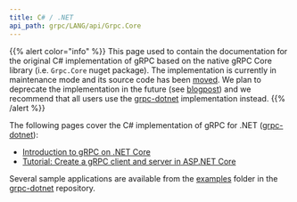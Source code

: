 ```yaml
---
title: C# / .NET
api_path: grpc/LANG/api/Grpc.Core
---
```


{{% alert color="info" %}}
This page used to contain the documentation for the original C# implementation
of gRPC based on the native gRPC Core library (i.e. `Grpc.Core` nuget package).
The implementation is currently in maintenance mode and its source code has
been [moved][move-details]. We plan to deprecate
the implementation in the future (see [blogpost][]) and we recommend that
all users use the [grpc-dotnet][] implementation instead.
{{% /alert %}}

The following pages cover the C# implementation of gRPC for .NET
([grpc-dotnet][]):

- [Introduction to gRPC on .NET Core](https://docs.microsoft.com/aspnet/core/grpc)
- [Tutorial: Create a gRPC client and server in ASP.NET Core][tutorial]

Several sample applications are available from the [examples][] folder in the
[grpc-dotnet][] repository.

[move-details]: https://github.com/grpc/grpc/blob/master/src/csharp/README.md
[examples]: https://github.com/grpc/grpc-dotnet/tree/master/examples
[grpc-dotnet]: https://github.com/grpc/grpc-dotnet
[tutorial]: https://docs.microsoft.com/aspnet/core/tutorials/grpc/grpc-start
[blogpost]: https://grpc.io/blog/grpc-csharp-future/
